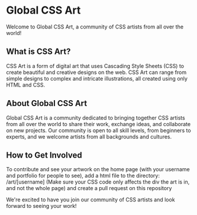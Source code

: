 # Global CSS Art

Welcome to Global CSS Art, a community of CSS artists from all over the world!

## What is CSS Art?

CSS Art is a form of digital art that uses Cascading Style Sheets (CSS) to create beautiful and creative designs on the web. CSS Art can range from simple designs to complex and intricate illustrations, all created using only HTML and CSS.

## About Global CSS Art

Global CSS Art is a community dedicated to bringing together CSS artists from all over the world to share their work, exchange ideas, and collaborate on new projects. Our community is open to all skill levels, from beginners to experts, and we welcome artists from all backgrounds and cultures.

## How to Get Involved

To contribute and see your artwork on the home page (with your username and portfolio for people to see), add a html file to the directory: /art/[username]
(Make sure your CSS code only affects the div the art is in, and not the whole page)
and create a pull request on this repository

We're excited to have you join our community of CSS artists and look forward to seeing your work!
